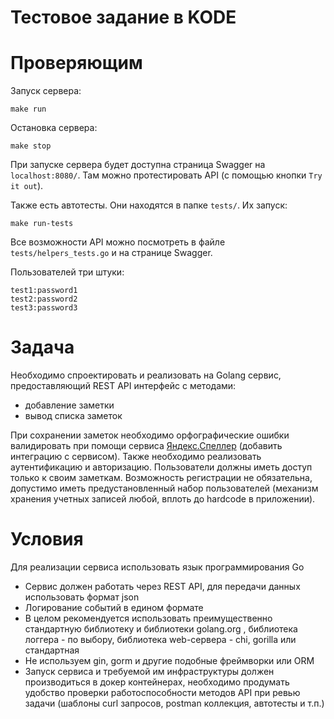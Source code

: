 # Тестовое задание в KODE

# Проверяющим
Запуск сервера:
```
make run
```

Остановка сервера:
```
make stop
```

При запуске сервера будет доступна страница Swagger на `localhost:8080/`.
Там можно протестировать API (с помощью кнопки `Try it out`).

Также есть автотесты. Они находятся в папке `tests/`. 
Их запуск:
```
make run-tests
```
Все возможности API можно посмотреть в файле `tests/helpers_tests.go` и на странице Swagger.

Пользователей три штуки:
```
test1:password1
test2:password2
test3:password3
```

# Задача
Необходимо спроектировать и реализовать на Golang сервис, 
предоставляющий REST API интерфейс с методами:
- добавление заметки
- вывод списка заметок

При сохранении заметок необходимо орфографические ошибки
валидировать при помощи сервиса [Яндекс.Спеллер](https://yandex.ru/dev/speller/) 
(добавить интеграцию с сервисом). Также необходимо реализовать 
аутентификацию и авторизацию. Пользователи должны иметь доступ только к своим
заметкам. Возможность регистрации не обязательна, допустимо иметь
предустановленный набор пользователей (механизм хранения учетных
записей любой, вплоть до hardcode в приложении).

# Условия
Для реализации сервиса использовать язык программирования Go
- Сервис должен работать через REST API, для передачи данных
использовать формат json
- Логирование событий в едином формате
- В целом рекомендуется использовать преимущественно стандартную
библиотеку и библиотеки golang.org , библиотека логгера - по выбору,
библиотека web-сервера - chi, gorilla или стандартная
- Не используем gin, gorm и другие подобные фреймворки или ORM
- Запуск сервиса и требуемой им инфраструктуры должен
производиться в докер контейнерах, необходимо продумать удобство
проверки работоспособности методов API при ревью задачи (шаблоны
curl запросов, postman коллекция, автотесты и т.п.)

